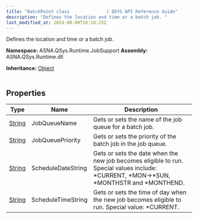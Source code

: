 ```yaml
---
title: "BatchPoint class              | QSYS API Reference Guide"
description: "Defines the location and time or a batch job. "
last_modified_at: 2024-08-09T16:18:25Z
---
```


Defines the location and time or a batch job.

**Namespace:** ASNA.QSys.Runtime.JobSupport
**Assembly:** ASNA.QSys.Runtime.dll

**Inheritance:** [Object](https://docs.microsoft.com/en-us/dotnet/api/system.object)
<br>
<br>

## Properties

| Type | Name | Description
| --- | --- | --- 
| [String](https://learn.microsoft.com/en-us/dotnet/api/system.string?view=net-8.0) | JobQueueName | Gets or sets the name of the job queue for a batch job. |
| [String](https://learn.microsoft.com/en-us/dotnet/api/system.string?view=net-8.0) | JobQueuePriority | Gets or sets the priority of the batch job in the job queue. |
| [String](https://learn.microsoft.com/en-us/dotnet/api/system.string?view=net-8.0) | ScheduleDateString | Gets or sets the date when the new job becomes eligible to run. Special values include: *CURRENT, *MON->*SUN, *MONTHSTR and *MONTHEND. |
| [String](https://learn.microsoft.com/en-us/dotnet/api/system.string?view=net-8.0) | ScheduleTimeString | Gets or sets the time of day when the new job becomes eligible to run. Special value: *CURRENT. |
